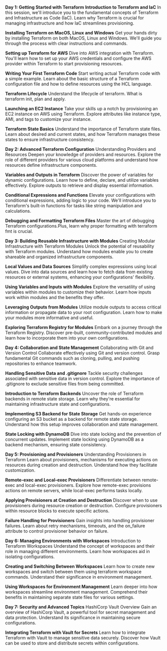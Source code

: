 **Day 1: Getting Started with Terraform**
**Introduction to Terraform and IaC**
In this session, we'll introduce you to the fundamental concepts of Terraform and Infrastructure as Code (IaC). Learn why Terraform is crucial for managing infrastructure and how IaC streamlines provisioning.

**Installing Terraform on MacOS, Linux and Windows**
Get your hands dirty by installing Terraform on both MacOS, Linux and Windows. We'll guide you through the process with clear instructions and commands.

**Setting up Terraform for AWS**
Dive into AWS integration with Terraform. You'll learn how to set up your AWS credentials and configure the AWS provider within Terraform to start provisioning resources.

**Writing Your First Terraform Code**
Start writing actual Terraform code with a simple example. Learn about the basic structure of a Terraform configuration file and how to define resources using the HCL language.

**Terraform Lifecycle**
Understand the lifecycle of terraform. What is terraform init, plan and apply.

**Launching an EC2 Instance**
Take your skills up a notch by provisioning an EC2 instance on AWS using Terraform. Explore attributes like instance type, AMI, and tags to customize your instance.

**Terraform State Basics**
Understand the importance of Terraform state files. Learn about desired and current states, and how Terraform manages these states to ensure infrastructure consistency.

**Day 2: Advanced Terraform Configuration**
Understanding Providers and Resources
Deepen your knowledge of providers and resources. Explore the role of different providers for various cloud platforms and understand how resources define infrastructure components.

**Variables and Outputs in Terraform**
Discover the power of variables for dynamic configurations. Learn how to define, declare, and utilize variables effectively. Explore outputs to retrieve and display essential information.

**Conditional Expressions and Functions**
Elevate your configurations with conditional expressions, adding logic to your code. We'll introduce you to Terraform's built-in functions for tasks like string manipulation and calculations.

**Debugging and Formatting Terraform Files**
Master the art of debugging Terraform configurations.Plus, learn why proper formatting with terraform fmt is crucial.

**Day 3: Building Reusable Infrastructure with Modules**
Creating Modular Infrastructure with Terraform Modules
Unlock the potential of reusability with Terraform modules. Understand how modules enable you to create shareable and organized infrastructure components.

**Local Values and Data Sources**
Simplify complex expressions using local values. Dive into data sources and learn how to fetch data from existing resources or external systems, enhancing your configurations' flexibility.

**Using Variables and Inputs with Modules**
Explore the versatility of using variables within modules to customize their behavior. Learn how inputs work within modules and the benefits they offer.

**Leveraging Outputs from Modules**
Utilize module outputs to access critical information or propagate data to your root configuration. Learn how to make your modules more informative and useful.

**Exploring Terraform Registry for Modules**
Embark on a journey through the Terraform Registry. Discover pre-built, community-contributed modules and learn how to incorporate them into your own configurations.

**Day 4: Collaboration and State Management**
Collaborating with Git and Version Control
Collaborate effectively using Git and version control. Grasp fundamental Git commands such as cloning, pulling, and pushing repositories to enhance teamwork.

**Handling Sensitive Data and .gitignore**
Tackle security challenges associated with sensitive data in version control. Explore the importance of .gitignore to exclude sensitive files from being committed.

**Introduction to Terraform Backends**
Uncover the role of Terraform backends in remote state storage. Learn why they're essential for maintaining infrastructure state and configurations.

**Implementing S3 Backend for State Storage**
Get hands-on experience configuring an S3 bucket as a backend for remote state storage. Understand how this setup improves collaboration and state management.

**State Locking with DynamoDB**
Dive into state locking and the prevention of concurrent updates. Implement state locking using DynamoDB as a backend mechanism, ensuring state consistency.

**Day 5: Provisioning and Provisioners**
Understanding Provisioners in Terraform
Learn about provisioners, mechanisms for executing actions on resources during creation and destruction. Understand how they facilitate customization.

**Remote-exec and Local-exec Provisioners**
Differentiate between remote-exec and local-exec provisioners. Explore how remote-exec provisions actions on remote servers, while local-exec performs tasks locally.

**Applying Provisioners at Creation and Destruction**
Discover when to use provisioners during resource creation or destruction. Configure provisioners within resource blocks to execute specific actions.

**Failure Handling for Provisioners**
Gain insights into handling provisioner failures. Learn about retry mechanisms, timeouts, and the on_failure attribute to control provisioner behavior on failure.

**Day 6: Managing Environments with Workspaces**
Introduction to Terraform Workspaces
Understand the concept of workspaces and their role in managing different environments. Learn how workspaces aid in isolating configurations.

**Creating and Switching Between Workspaces**
Learn how to create new workspaces and switch between them using terraform workspace commands. Understand their significance in environment management.

**Using Workspaces for Environment Management**
Learn deeper into how workspaces streamline environment management. Comprehend their benefits in maintaining separate state files for various settings.

**Day 7: Security and Advanced Topics**
HashiCorp Vault Overview
Gain an overview of HashiCorp Vault, a powerful tool for secret management and data protection. Understand its significance in maintaining secure configurations.

**Integrating Terraform with Vault for Secrets**
Learn how to integrate Terraform with Vault to manage sensitive data securely. Discover how Vault can be used to store and distribute secrets within configurations.
